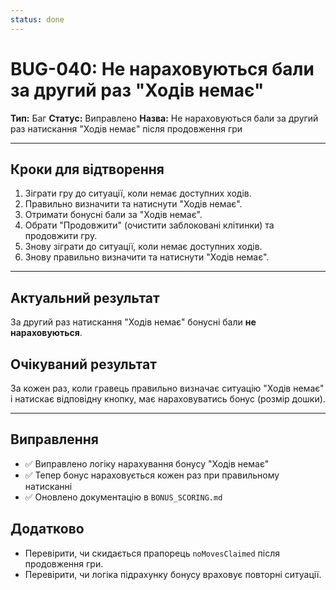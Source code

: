 ```yaml
---
status: done
---
```


# BUG-040: Не нараховуються бали за другий раз "Ходів немає"

**Тип:** Баг
**Статус:** Виправлено
**Назва:** Не нараховуються бали за другий раз натискання "Ходів немає" після продовження гри

---

## Кроки для відтворення
1. Зіграти гру до ситуації, коли немає доступних ходів.
2. Правильно визначити та натиснути "Ходів немає".
3. Отримати бонусні бали за "Ходів немає".
4. Обрати "Продовжити" (очистити заблоковані клітинки) та продовжити гру.
5. Знову зіграти до ситуації, коли немає доступних ходів.
6. Знову правильно визначити та натиснути "Ходів немає".

---

## Актуальний результат
За другий раз натискання "Ходів немає" бонусні бали **не нараховуються**.

## Очікуваний результат
За кожен раз, коли гравець правильно визначає ситуацію "Ходів немає" і натискає відповідну кнопку, має нараховуватись бонус (розмір дошки).

---

## Виправлення
- ✅ Виправлено логіку нарахування бонусу "Ходів немає"
- ✅ Тепер бонус нараховується кожен раз при правильному натисканні
- ✅ Оновлено документацію в `BONUS_SCORING.md`

## Додатково
- Перевірити, чи скидається прапорець `noMovesClaimed` після продовження гри.
- Перевірити, чи логіка підрахунку бонусу враховує повторні ситуації. 